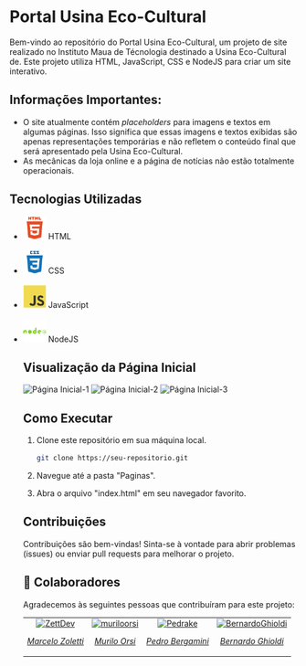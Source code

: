 # Portal Usina Eco-Cultural

Bem-vindo ao repositório do Portal Usina Eco-Cultural, um projeto de site realizado no Instituto Maua de Técnologia destinado a Usina Eco-Cultural de. Este projeto utiliza HTML, JavaScript, CSS e NodeJS para criar um site interativo.

<link rel="stylesheet" href="https://cdn.jsdelivr.net/gh/devicons/devicon@latest/devicon.min.css">

<i class="devicon-devicon-plain"></i>

## Informações Importantes:

- O site atualmente contém *placeholders* para imagens e textos em algumas páginas. Isso significa que essas imagens e textos exibidas são apenas representações temporárias e não refletem o conteúdo final que será apresentado pela Usina Eco-Cultural.
- As mecânicas da loja online e a página de notícias não estão totalmente operacionais.

## Tecnologias Utilizadas

<ul>
  <li>
    <img src="https://raw.githubusercontent.com/devicons/devicon/master/icons/html5/html5-plain-wordmark.svg" alt="html5" width="40" height="40"/> HTML
  </li>
  <br>
  <li>
    <img src="https://raw.githubusercontent.com/devicons/devicon/master/icons/css3/css3-plain-wordmark.svg" alt="css3" width="40" height="40"/>  CSS
  </li>
  <br>
  <li>
    <img src="https://raw.githubusercontent.com/devicons/devicon/master/icons/javascript/javascript-original.svg" alt="javascript" width="40" height="40"/>  JavaScript
  </li>
  <br>
  <li>
    <img src="https://raw.githubusercontent.com/devicons/devicon/master/icons/nodejs/nodejs-plain-wordmark.svg" alt="nodejs" width="40" height="40"/>  NodeJS
  </li>

## Visualização da Página Inicial

<img src="https://github.com/ZettDev/PII---FrontEnd/assets/131803879/1d6a5746-61eb-4ee7-8f64-3f9940df5896" alt="Página Inicial-1"/>
<img src="https://github.com/ZettDev/PII---FrontEnd/assets/131803879/501d9ee4-02c8-4f97-acb5-5afc4a9a1c27" alt="Página Inicial-2"/>
<img src="https://github.com/ZettDev/PII---FrontEnd/assets/131803879/eae9e90f-c6fa-4e43-8a52-c016b5676283" alt="Página Inicial-3"/>

## Como Executar

1. Clone este repositório em sua máquina local.

    ```bash
    git clone https://seu-repositorio.git
    ```

2. Navegue até a pasta "Paginas".

3. Abra o arquivo "index.html" em seu navegador favorito.

## Contribuições

Contribuições são bem-vindas! Sinta-se à vontade para abrir problemas (issues) ou enviar pull requests para melhorar o projeto.

## 🤝 Colaboradores

Agradecemos às seguintes pessoas que contribuíram para este projeto:
<table>
  <tr>
    <td align="center">
      <a href="#">
        <img src="https://avatars.githubusercontent.com/u/131803879?v=4" width="100px;" alt="ZettDev"/><br>
        <sub>
          <p><a href="https://github.com/ZettDev"><i>Marcelo Zoletti</i></a></p>
        </sub>
      </a>
    </td>
    <td align="center">
      <a href="#">
        <img src="https://avatars.githubusercontent.com/u/133171713?v=4" width="100px;" alt="muriloorsi"/><br>
        <sub>
          <p><a href="https://github.com/muriloorsi"><i>Murilo Orsi</i></a></p>
        </sub>
      </a>
    </td>
    <td align="center">
      <a href="#">
        <img src="https://avatars.githubusercontent.com/u/127353008?v=4" width="100px;" alt="Pedrake"/><br>
        <sub>
          <p><a href="https://github.com/Pedrake"><i>Pedro Bergamini</i></a></p>
        </sub>
      </a>
    </td>
    <td align="center">
      <a href="#">
        <img src="https://avatars.githubusercontent.com/u/133114513?v=4" width="100px;" alt="BernardoGhioldi"/><br>
        <sub>
          <p><a href="https://github.com/BernardoGhioldi"><i>Bernardo Ghioldi</i></a></p>
        </sub>
      </a>
    </td>
  </tr>
</table>
